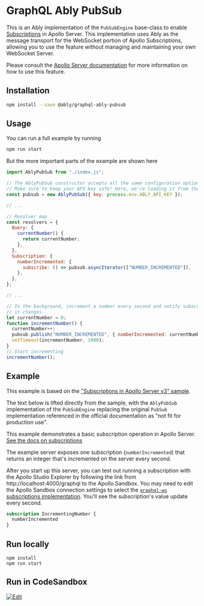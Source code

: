 # GraphQL Ably PubSub

This is an Ably implementation of the `PubSubEngine` base-class to enable [Subscriptions](https://www.apollographql.com/docs/apollo-server/data/subscriptions) in Apollo Server. This implementation uses Ably as the message transport for the WebSocket portion of Apollo Subscriptions, allowing you to use the feature without managing and maintaining your own WebSocket Server.

Please consult the [Apollo Server documentation](https://www.apollographql.com/docs/apollo-server/data/subscriptions) for more information on how to use this feature.

## Installation

```bash
npm install --save @ably/graphql-ably-pubsub
```

## Usage

You can run a full example by running

```bash
npm run start
```

But the more important parts of the example are shown here

```js
import AblyPubSub from "./index.js"; 

// The AblyPubSub constructor accepts all the same configuration options as the Ably JS SDK.
// Make sure to keep your API key safe! Here, we're loading it from the environment.
const pubsub = new AblyPubSub({ key: process.env.ABLY_API_KEY });

// ...

// Resolver map
const resolvers = {
  Query: {
    currentNumber() {
      return currentNumber;
    },
  },
  Subscription: {
    numberIncremented: {
      subscribe: () => pubsub.asyncIterator(["NUMBER_INCREMENTED"]),
    },
  },
};

// ...

// In the background, increment a number every second and notify subscribers when
// it changes.
let currentNumber = 0;
function incrementNumber() {
  currentNumber++;
  pubsub.publish("NUMBER_INCREMENTED", { numberIncremented: currentNumber });
  setTimeout(incrementNumber, 1000);
}
// Start incrementing
incrementNumber();
```

## Example

This example is based on the ["Subscriptions in Apollo Server v3" sample](https://www.apollographql.com/docs/apollo-server/data/subscriptions/).

The text below is lifted directly from the sample, with the `AblyPubSub` implementation of the `PubSubEngine` replacing the original `PubSub` implementation referenced in the official documentation as "not fit for production use".

This example demonstrates a basic subscription operation in Apollo Server.
[See the docs on subscriptions](https://www.apollographql.com/docs/apollo-server/data/subscriptions/)

The example server exposes one subscription (`numberIncremented`) that returns
an integer that's incremented on the server every second.

After you start up this server, you can test out running a subscription with the
Apollo Studio Explorer by following the link from http://localhost:4000/graphql
to the Apollo Sandbox. You may need to edit the Apollo Sandbox connection
settings to select the
[`graphql-ws` subscriptions implementation](https://www.apollographql.com/docs/studio/explorer/additional-features/#subscription-support).
You'll see the subscription's value update every second.

```graphql
subscription IncrementingNumber {
  numberIncremented
}
```

## Run locally

```shell
npm install
npm run start
```

## Run in CodeSandbox

<a href="https://codesandbox.io/s/github/ably-labs/graphql-ably-pubsub?fontsize=14&hidenavigation=1&initialpath=%2Fgraphql&theme=dark">
  <img alt="Edit" src="https://codesandbox.io/static/img/play-codesandbox.svg">
</a>

